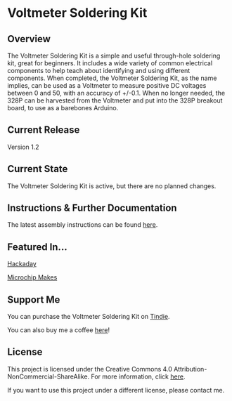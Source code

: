# Voltmeter Soldering Kit

## Overview
The Voltmeter Soldering Kit is a simple and useful through-hole soldering kit, great for beginners. It includes a wide variety of common electrical components to help teach about identifying and using different components. When completed, the Voltmeter Soldering Kit, as the name implies, can be used as a Voltmeter to measure positive DC voltages between 0 and 50, with an accuracy of +/-0.1. When no longer needed, the 328P can be harvested from the Voltmeter and put into the 328P breakout board, to use as a barebones Arduino. 

## Current Release
Version 1.2

## Current State
The Voltmeter Soldering Kit is active, but there are no planned changes. 

## Instructions & Further Documentation
The latest assembly instructions can be found [here](http://www.venatormfg.com/voltmeter-solder-kit-instructions.html).

## Featured In...
[Hackaday](https://hackaday.com/2020/09/26/soldering-practice-kit-remains-useful-after-completion/)

[Microchip Makes](https://www.instagram.com/p/CEpuBLDH5r5/)

## Support Me
You can purchase the Voltmeter Soldering Kit on [Tindie](https://www.tindie.com/products/jimheaney/voltmeter-soldering-kit/).

You can also buy me a coffee [here](https://www.buymeacoffee.com/jimheaney)!

## License
This project is licensed under the Creative Commons 4.0 Attribution-NonCommercial-ShareAlike. For more information, click [here](https://creativecommons.org/licenses/by-nc-sa/4.0/).

If you want to use this project under a different license, please contact me. 

